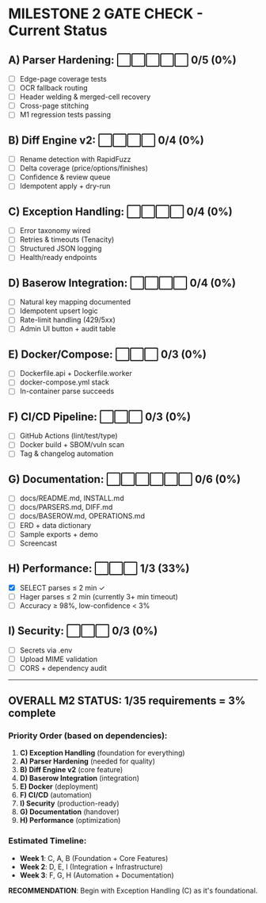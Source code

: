 # MILESTONE 2 GATE CHECK - Current Status

## A) Parser Hardening: ⬜⬜⬜⬜⬜ 0/5 (0%)
- [ ] Edge-page coverage tests
- [ ] OCR fallback routing
- [ ] Header welding & merged-cell recovery
- [ ] Cross-page stitching
- [ ] M1 regression tests passing

## B) Diff Engine v2: ⬜⬜⬜⬜ 0/4 (0%)
- [ ] Rename detection with RapidFuzz
- [ ] Delta coverage (price/options/finishes)
- [ ] Confidence & review queue
- [ ] Idempotent apply + dry-run

## C) Exception Handling: ⬜⬜⬜⬜ 0/4 (0%)
- [ ] Error taxonomy wired
- [ ] Retries & timeouts (Tenacity)
- [ ] Structured JSON logging
- [ ] Health/ready endpoints

## D) Baserow Integration: ⬜⬜⬜⬜ 0/4 (0%)
- [ ] Natural key mapping documented
- [ ] Idempotent upsert logic
- [ ] Rate-limit handling (429/5xx)
- [ ] Admin UI button + audit table

## E) Docker/Compose: ⬜⬜⬜ 0/3 (0%)
- [ ] Dockerfile.api + Dockerfile.worker
- [ ] docker-compose.yml stack
- [ ] In-container parse succeeds

## F) CI/CD Pipeline: ⬜⬜⬜ 0/3 (0%)
- [ ] GitHub Actions (lint/test/type)
- [ ] Docker build + SBOM/vuln scan
- [ ] Tag & changelog automation

## G) Documentation: ⬜⬜⬜⬜⬜⬜ 0/6 (0%)
- [ ] docs/README.md, INSTALL.md
- [ ] docs/PARSERS.md, DIFF.md
- [ ] docs/BASEROW.md, OPERATIONS.md
- [ ] ERD + data dictionary
- [ ] Sample exports + demo
- [ ] Screencast

## H) Performance: ⬜⬜⬜ 1/3 (33%)
- [x] SELECT parses ≤ 2 min ✓
- [ ] Hager parses ≤ 2 min (currently 3+ min timeout)
- [ ] Accuracy ≥ 98%, low-confidence < 3%

## I) Security: ⬜⬜⬜ 0/3 (0%)
- [ ] Secrets via .env
- [ ] Upload MIME validation
- [ ] CORS + dependency audit

---

## OVERALL M2 STATUS: 1/35 requirements = 3% complete

### Priority Order (based on dependencies):
1. **C) Exception Handling** (foundation for everything)
2. **A) Parser Hardening** (needed for quality)
3. **B) Diff Engine v2** (core feature)
4. **D) Baserow Integration** (integration)
5. **E) Docker** (deployment)
6. **F) CI/CD** (automation)
7. **I) Security** (production-ready)
8. **G) Documentation** (handover)
9. **H) Performance** (optimization)

### Estimated Timeline:
- **Week 1**: C, A, B (Foundation + Core Features)
- **Week 2**: D, E, I (Integration + Infrastructure)
- **Week 3**: F, G, H (Automation + Documentation)

**RECOMMENDATION**: Begin with Exception Handling (C) as it's foundational.
